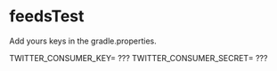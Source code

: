 # feedsTest

Add yours keys in the gradle.properties.

TWITTER_CONSUMER_KEY= ???
TWITTER_CONSUMER_SECRET= ???
